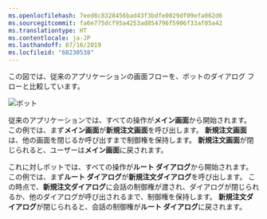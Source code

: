 ```yaml
---
ms.openlocfilehash: 7eed8c8328456bad43f3bdfe0029df09efa062d6
ms.sourcegitcommit: fa6e775dcf95a4253ad854796f5906f33af05a42
ms.translationtype: HT
ms.contentlocale: ja-JP
ms.lasthandoff: 07/16/2019
ms.locfileid: "68230538"
---
```

この図では、従来のアプリケーションの画面フローを、ボットのダイアログ フローと比較しています。 

![ボット](~/media/designing-bots/core/dialogs-screens.png)

従来のアプリケーションでは、すべての操作が**メイン画面**から開始されます。
この例では、まず**メイン画面**が**新規注文画面**を呼び出します。
**新規注文画面**は、他の画面を閉じるか呼び出すまで制御権を保持します。 **新規注文画面**が閉じられると、ユーザーは**メイン画面**に戻されます。

これに対しボットでは、すべての操作が**ルート ダイアログ**から開始されます。 この例では、まず**ルート ダイアログ**が**新規注文ダイアログ**を呼び出します。 この時点で、**新規注文ダイアログ**に会話の制御権が渡され、ダイアログが閉じられるか、他のダイアログが呼び出されるまで、制御権を保持します。 **新規注文ダイアログ**が閉じられると、会話の制御権が**ルート ダイアログ**に戻されます。
